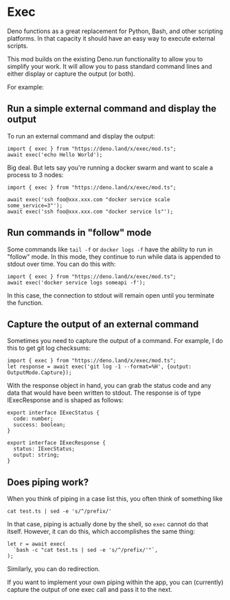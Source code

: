 # Exec
Deno functions as a great replacement for Python, Bash, and other scripting platforms. In that capacity
it should have an easy way to execute external scripts.

This mod builds on the existing Deno.run functionality to allow you to simplify your work.  It will 
allow you to pass standard command lines and either display or capture the output (or both).  

For example:

## Run a simple external command and display the output
To run an external command and display the output:
```
import { exec } from "https://deno.land/x/exec/mod.ts";
await exec('echo Hello World');
```
Big deal.  But lets say you're running a docker swarm and want to scale a process to 3 nodes:
```
import { exec } from "https://deno.land/x/exec/mod.ts";

await exec('ssh foo@xxx.xxx.com "docker service scale some_service=3"');
await exec('ssh foo@xxx.xxx.com "docker service ls"');

```

## Run commands in "follow" mode
Some commands like `tail -f` or `docker logs -f` have the ability to run in "follow" mode.  In this mode,
they continue to run while data is appended to stdout over time.  You can do this with:
```
import { exec } from "https://deno.land/x/exec/mod.ts";
await exec('docker service logs someapi -f');
```
In this case, the connection to stdout will remain open until you terminate the function.

## Capture the output of an external command
Sometimes you need to capture the output of a command.  For example, I do this to get git log checksums:
```
import { exec } from "https://deno.land/x/exec/mod.ts";
let response = await exec('git log -1 --format=%H', {output: OutputMode.Capture});
```

With the response object in hand, you can grab the status code and any data that would have been
written to stdout.  The response is of type IExecResponse and is shaped as follows:
```
export interface IExecStatus {
  code: number;
  success: boolean;
}

export interface IExecResponse {
  status: IExecStatus;
  output: string;
}
```
## Does piping work?

When you think of piping in a case list this, you often think of something like

```
cat test.ts | sed -e 's/^/prefix/'
```

In that case, piping is actually done by the shell, so `exec` cannot do that itself. However, it can do this, which accomplishes the same thing:

```
let r = await exec(
  `bash -c "cat test.ts | sed -e 's/^/prefix/'"`,
);
```

Similarly, you can do redirection.

If you want to implement your own piping within the app, you can (currently) capture the output of one exec call and pass it to the next.
